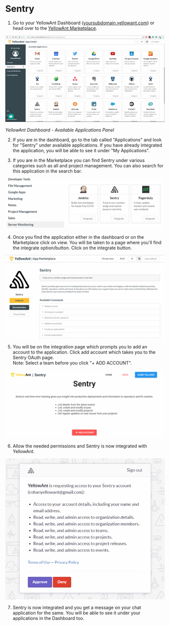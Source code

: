 # Sentry

1. Go to your YellowAnt Dashboard \([yoursubdomain.yellowant.com](https://github.com/yellowanthq/yellowant-help-center/tree/bdad19066023aa6a8b667a1d6f05b72945b49759/yoursubdomain.yellowant.com)\) or head over to the [YellowAnt Marketplace](https://www.yellowant.com/marketplace). 

![](../../.gitbook/assets/image%20%283%29.png)

_YellowAnt Dashboard - Available Applications Panel_

2. If you are in the dashboard, go to the tab called "Applications" and look for "Sentry" under available applications. If you have already integrated the application, you will be able to see it under "My Applications".

3. If you are in the Marketplace you can find Sentry under various categories such as all and project management. You can also search for this application in the search bar.  


![](../../.gitbook/assets/image%20%2877%29.png)

4. Once you find the application either in the dashboard or on the Marketplace click on view. You will be taken to a page where you'll find the integrate option/button. Click on the integrate button.  


![](../../.gitbook/assets/image%20%28203%29.png)

5. You will be on the integration page which prompts you to add an account to the application. Click add account which takes you to the Sentry OAuth page.  
Note: Select a team before you click "+ ADD ACCOUNT".  


![](../../.gitbook/assets/image%20%28189%29.png)

6. Allow the needed permissions and Sentry is now integrated with YellowAnt.

![](../../.gitbook/assets/sentry5.png)

7. Sentry is now integrated and you get a message on your chat application for the same. You will be able to see it under your applications in the Dashboard too.

